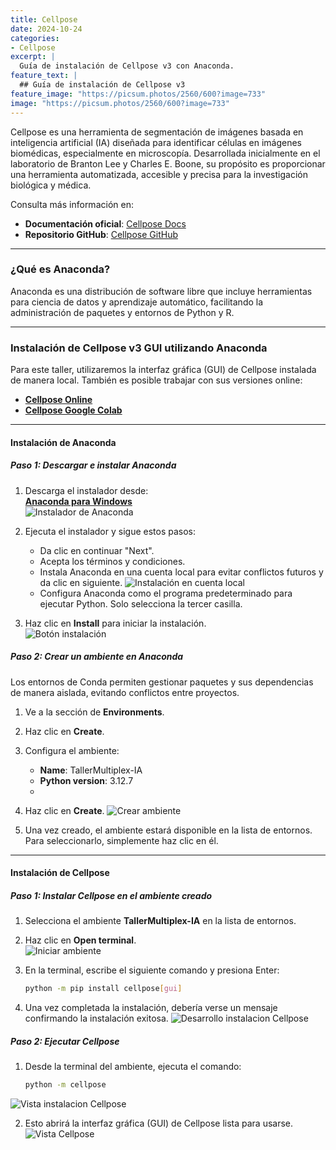```yaml
---
title: Cellpose
date: 2024-10-24
categories:
- Cellpose
excerpt: |
  Guía de instalación de Cellpose v3 con Anaconda.
feature_text: |
  ## Guía de instalación de Cellpose v3
feature_image: "https://picsum.photos/2560/600?image=733"
image: "https://picsum.photos/2560/600?image=733"
---
```


Cellpose es una herramienta de segmentación de imágenes basada en inteligencia artificial (IA) diseñada para identificar células en imágenes biomédicas, especialmente en microscopía. Desarrollada inicialmente en el laboratorio de Branton Lee y Charles E. Boone, su propósito es proporcionar una herramienta automatizada, accesible y precisa para la investigación biológica y médica.

Consulta más información en:  
- **Documentación oficial**: [Cellpose Docs](https://cellpose.readthedocs.io/en/latest/)  
- **Repositorio GitHub**: [Cellpose GitHub](https://github.com/MouseLand/cellpose/blob/main/)

---

### ¿Qué es Anaconda?

Anaconda es una distribución de software libre que incluye herramientas para ciencia de datos y aprendizaje automático, facilitando la administración de paquetes y entornos de Python y R.

---

### Instalación de Cellpose v3 GUI utilizando Anaconda

Para este taller, utilizaremos la interfaz gráfica (GUI) de Cellpose instalada de manera local. También es posible trabajar con sus versiones online:  
- **[Cellpose Online](https://www.cellpose.org/)**  
- **[Cellpose Google Colab](https://colab.research.google.com/github/MouseLand/cellpose/blob/main/notebooks/Cellpose_cell_segmentation_2D_prediction_only.ipynb)**  

---

#### Instalación de Anaconda
##### **Paso 1: Descargar e instalar Anaconda**

1. Descarga el instalador desde:  
   [**Anaconda para Windows**](https://repo.anaconda.com/archive/Anaconda3-2024.10-1-Windows-x86_64.exe)  
   ![Instalador de Anaconda](/202411_LNMA_IA-mIF/assets/Imagenes/GuiaAnacondaCellpose/imagenAnaconda1.png)

2. Ejecuta el instalador y sigue estos pasos:
   
   - Da clic en continuar "Next".
   - Acepta los términos y condiciones.
   - Instala Anaconda en una cuenta local para evitar conflictos futuros y da clic en siguiente.
     ![Instalación en cuenta local](/202411_LNMA_IA-mIF/assets/Imagenes/GuiaAnacondaCellpose/justme.png)
   - Configura Anaconda como el programa predeterminado para ejecutar Python. Solo selecciona la tercer casilla.
     
3. Haz clic en **Install** para iniciar la instalación.  
   ![Botón instalación](/202411_LNMA_IA-mIF/assets/Imagenes/GuiaAnacondaCellpose/installAnaconda.png)

##### **Paso 2: Crear un ambiente en Anaconda**

Los entornos de Conda permiten gestionar paquetes y sus dependencias de manera aislada, evitando conflictos entre proyectos.

1. Ve a la sección de **Environments**.  
2. Haz clic en **Create**.  
3. Configura el ambiente:
   
   - **Name**: TallerMultiplex-IA  
   - **Python version**: 3.12.7
   - 
4. Haz clic en **Create**.
   ![Crear ambiente](/202411_LNMA_IA-mIF/assets/Imagenes/GuiaAnacondaCellpose/crearAmbienteAnaconda.png)
5. Una vez creado, el ambiente estará disponible en la lista de entornos. Para seleccionarlo, simplemente haz clic en él.

---

#### Instalación de Cellpose

##### **Paso 1: Instalar Cellpose en el ambiente creado**

1. Selecciona el ambiente **TallerMultiplex-IA** en la lista de entornos.
2. Haz clic en **Open terminal**.  
   ![Iniciar ambiente](/202411_LNMA_IA-mIF/assets/Imagenes/GuiaAnacondaCellpose/iniciarTerminalAmbiente.png)
   
4. En la terminal, escribe el siguiente comando y presiona Enter:  
   ```bash
   python -m pip install cellpose[gui]
   ```
5. Una vez completada la instalación, debería verse un mensaje confirmando la instalación exitosa.
 ![Desarrollo instalacion Cellpose](/202411_LNMA_IA-mIF/assets/Imagenes/GuiaAnacondaCellpose/instalacionCellpose.png)

##### **Paso 2: Ejecutar Cellpose**

1. Desde la terminal del ambiente, ejecuta el comando:
   ```bash
   python -m cellpose
   ```
![Vista instalacion Cellpose](/202411_LNMA_IA-mIF/assets/Imagenes/GuiaAnacondaCellpose/comandoAbrirCellpose.png)

2. Esto abrirá la interfaz gráfica (GUI) de Cellpose lista para usarse.
![Vista Cellpose](/202411_LNMA_IA-mIF/assets/Imagenes/GuiaAnacondaCellpose/vistaCellposeGUI.png)


